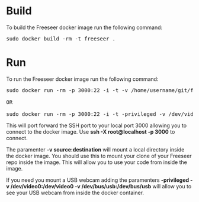 Build
=====
To build the Freeseer docker image run the following command:

<pre>sudo docker build -rm -t freeseer .</pre>


Run
===
To run the Freeseer docker image run the following command:

<pre>
sudo docker run -rm -p 3000:22 -i -t -v /home/username/git/freeseer/src:/freeseer freeseer

OR

sudo docker run -rm -p 3000:22 -i -t -privileged -v /dev/video0:/dev/video0 -v /dev/bus/usb:/dev/bus/usb -v /home/zxiiro/git/freeseer/src:/freeseer freeseer
</pre>

This will port forward the SSH port to your local port 3000 allowing you to connect to the docker image.
Use <b>ssh -X root@localhost -p 3000</b> to connect.

The paramenter <b>-v source:destination</b> will mount a local directory inside the docker image. You should use this
to mount your clone of your Freeseer repo inside the image. This will allow you to use your code from inside the image.

If you need you mount a USB webcam adding the paramenters <b>-privileged -v /dev/video0:/dev/video0 -v /dev/bus/usb:/dev/bus/usb</b>
will allow you to see your USB webcam from inside the docker container.


